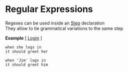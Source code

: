# Regular Expressions

Regexes can be used inside an [Step](https://github.com/limadelic/frankendoc/blob/master/docs/Steps.md) declaration  
They allow to tie grammatical variations to the same step  


**Example** [ [Login](https://github.com/limadelic/frankendoc/blob/master/docs/src/login.coffee) ]
```
when she logs in
it should greet her

when 'Jim' logs in
it should greet him
```
